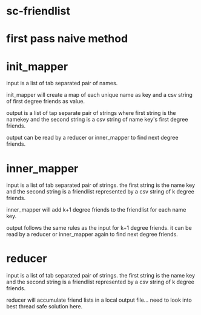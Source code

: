 sc-friendlist
=============

first pass naive method
========

init_mapper
====

  input is a list of tab separated pair of names.

  init_mapper will create a map of each unique name as key and a csv string of first degree friends as value.

  output is a list of tap separate pair of strings where first string is the namekey and the second string is a csv string of name key's first degree friends.

  output can be read by a reducer or inner_mapper to find next degree friends.

inner_mapper
====

  input is a list of tab separated pair of strings.  the first string is the name key and the second string is a friendlist represented by a csv string of k degree friends.

  inner_mapper will add k+1 degree friends to the friendlist for each name key.

  output follows the same rules as the input for k+1 degree friends.  it can be read by a reducer or inner_mapper again to find next degree friends.

reducer
====

  input is a list of tab separated pair of strings.  the first string is the name key and the second string is a friendlist represented by a csv string of k degree friends.

  reducer will accumulate friend lists in a local output file… need to look into best thread safe solution here.